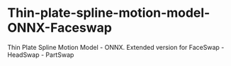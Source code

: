 # Thin-plate-spline-motion-model-ONNX-Faceswap
Thin Plate Spline Motion Model - ONNX. Extended version for FaceSwap - HeadSwap - PartSwap
